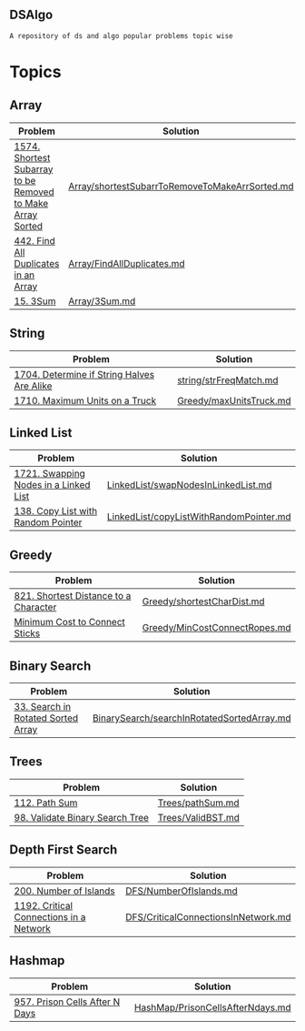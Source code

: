 DSAlgo
-------
`A repository of ds and algo popular problems topic wise `

# Topics

## Array

| Problem | Solution |
|---------|----------|
|[1574. Shortest Subarray to be Removed to Make Array Sorted](https://leetcode.com/problems/shortest-subarray-to-be-removed-to-make-array-sorted/)|[Array/shortestSubarrToRemoveToMakeArrSorted.md](Array/shortestSubarrToRemoveToMakeArrSorted.md)|
|[442. Find All Duplicates in an Array](https://leetcode.com/problems/find-all-duplicates-in-an-array/)| [Array/FindAllDuplicates.md](Array/FindAllDuplicates.md)|
|[15. 3Sum](https://leetcode.com/problems/3sum/)|[Array/3Sum.md](Array/3Sum.md)|


## String

| Problem | Solution |
|---------|----------|
| [1704. Determine if String Halves Are Alike](https://leetcode.com/problems/determine-if-string-halves-are-alike/) | [string/strFreqMatch.md](string/strFreqMatch.md)| 
|[1710. Maximum Units on a Truck](https://leetcode.com/problems/maximum-units-on-a-truck/)| [Greedy/maxUnitsTruck.md](Greedy/maxUnitsTruck.md)|

## Linked List

| Problem | Solution |
|---------|----------|
|[1721. Swapping Nodes in a Linked List](https://leetcode.com/problems/swapping-nodes-in-a-linked-list/)| [LinkedList/swapNodesInLinkedList.md](LinkedList/swapNodesInLinkedList.md)|
|[138. Copy List with Random Pointer](https://leetcode.com/problems/copy-list-with-random-pointer/)|[LinkedList/copyListWithRandomPointer.md](LinkedList/copyListWithRandomPointer.md)|

## Greedy

| Problem | Solution |
|---------|----------|
|[821. Shortest Distance to a Character](https://leetcode.com/problems/shortest-distance-to-a-character/)|[Greedy/shortestCharDist.md](Greedy/shortestCharDist.md)|
|[Minimum Cost to Connect Sticks](https://www.lintcode.com/problem/minimum-cost-to-connect-sticks)|[Greedy/MinCostConnectRopes.md](Greedy/MinCostConnectRopes.md)


## Binary Search
            
| Problem | Solution |
|---------|----------|
|[33. Search in Rotated Sorted Array](https://leetcode.com/problems/search-in-rotated-sorted-array/)|[BinarySearch/searchInRotatedSortedArray.md](BinarySearch/searchInRotatedSortedArray.md)|

## Trees

| Problem | Solution |
|---------|----------|
|[112. Path Sum](https://leetcode.com/problems/path-sum/)|[Trees/pathSum.md](Trees/pathSum.md)|
|[98. Validate Binary Search Tree](https://leetcode.com/problems/validate-binary-search-tree/)|[Trees/ValidBST.md](Trees/ValidBST.md)|

## Depth First Search

| Problem | Solution |
|---------|----------|
|[200. Number of Islands](https://leetcode.com/problems/number-of-islands/) | [DFS/NumberOfIslands.md](DFS/NumberOfIslands.md)|
|[1192. Critical Connections in a Network](https://leetcode.com/problems/critical-connections-in-a-network/)| [DFS/CriticalConnectionsInNetwork.md](DFS/CriticalConnectionsInNetwork.md)|

Hashmap
-------
| Problem | Solution |
|---------|----------|
|[957. Prison Cells After N Days](https://leetcode.com/problems/prison-cells-after-n-days/) | [HashMap/PrisonCellsAfterNdays.md](HashMap/PrisonCellsAfterNdays.md)|

